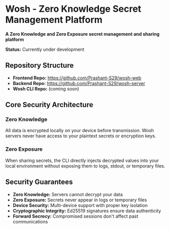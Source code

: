 # Wosh - Zero Knowledge Secret Management Platform

**A Zero Knowledge and Zero Exposure secret management and sharing platform**

**Status:** Currently under development

## Repository Structure

- **Frontend Repo:** https://github.com/Prashant-S29/wosh-web
- **Backend Repo:** https://github.com/Prashant-S29/wosh-server
- **Wosh CLI Repo:** (coming soon)

## Core Security Architecture

### Zero Knowledge

All data is encrypted locally on your device before transmission. Wosh servers never have access to your plaintext secrets or encryption keys.

### Zero Exposure

When sharing secrets, the CLI directly injects decrypted values into your local environment without exposing them to logs, stdout, or temporary files.

## Security Guarantees

- **Zero Knowledge:** Servers cannot decrypt your data
- **Zero Exposure:** Secrets never appear in logs or temporary files
- **Device Security:** Multi-device support with proper key isolation
- **Cryptographic Integrity:** Ed25519 signatures ensure data authenticity
- **Forward Secrecy:** Compromised sessions don't affect past communications
